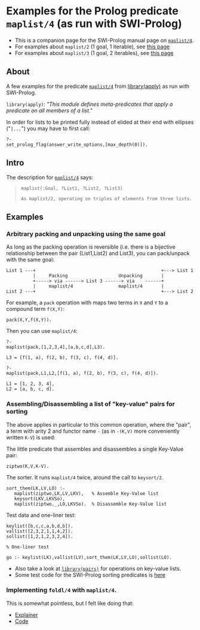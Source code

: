 # Examples for the Prolog predicate `maplist/4` (as run with SWI-Prolog)

- This is a companion page for the SWI-Prolog manual page on [`maplist/4`](https://eu.swi-prolog.org/pldoc/doc_for?object=maplist/4).
- For examples about `maplist/2` (1 goal, 1 iterable), see [this page](maplist_2_examples.md)
- For examples about `maplist/3` (1 goal, 2 iterables),  see [this page](maplist_3_examples.md)

## About

A few examples for the predicate [`maplist/4`](https://www.swi-prolog.org/pldoc/doc_for?object=maplist/4) 
from [library(apply)](https://www.swi-prolog.org/pldoc/man?section=apply) as run with SWI-Prolog.

`library(apply)`: _"This module defines meta-predicates that apply a predicate on all members of a list."_

In order for lists to be printed fully instead of elided at their end with ellipses ("`|...`") you may have
to first call:

````
?- 
set_prolog_flag(answer_write_options,[max_depth(0)]).
````

## Intro

The description for [`maplist/4`](https://www.swi-prolog.org/pldoc/doc_for?object=maplist/4) says:

> `maplist(:Goal, ?List1, ?List2, ?List3)`
>
>     As maplist/2, operating on triples of elements from three lists.

## Examples

### Arbitrary packing and unpacking using the same goal

As long as the packing operation is reversible (i.e. there is a bijective relationship between the pair (List1,List2) and List3), you can pack/unpack with the same goal:

```none
List 1 ---+                                               +---> List 1
          |     Packing                   Unpacking       |
          +-----> via ------> List 3 ------> via    ------+
          |     maplist/4                 maplist/4       |
List 2 ---+                                               +---> List 2
```

For example, a `pack` operation with maps two terms in `X` and `Y` to a compound term `f(X,Y)`:

```none
pack(X,Y,f(X,Y)).
```

Then you can use `maplist/4`:

```none
?- 
maplist(pack,[1,2,3,4],[a,b,c,d],L3).

L3 = [f(1, a), f(2, b), f(3, c), f(4, d)].

?- 
maplist(pack,L1,L2,[f(1, a), f(2, b), f(3, c), f(4, d)]).

L1 = [1, 2, 3, 4],
L2 = [a, b, c, d].
```

### Assembling/Disassembling a list of "key-value" pairs for sorting

The above applies in particular to this common operation, where the "pair", a
term with arity 2 and functor name `-` (as in `-(K,V)` more conveniently written `K-V`) is used:

The little predicate that assembles and disassembles a single Key-Value pair:

```none
ziptwo(K,V,K-V).
```

The sorter. It runs `maplist/4` twice, around the call to `keysort/2`.

```none
sort_them(LK,LV,LO) :-
   maplist(ziptwo,LK,LV,LKV),   % Assemble Key-Value list
   keysort(LKV,LKVSo),
   maplist(ziptwo,_,LO,LKVSo).  % Disassemble Key-Value list
```

Test data and one-liner test:

```none
keylist([b,c,c,a,b,d,b]).
vallist([2,3,2,1,1,4,2]).
sollist([1,2,1,2,3,2,4]).

% One-liner test

go :- keylist(LK),vallist(LV),sort_them(LK,LV,LO),sollist(LO).
```

- Also take a look at [`library(pairs)`](https://www.swi-prolog.org/pldoc/man?section=pairs) for operations on key-value lists.
- Some test code for the SWI-Prolog sorting predicates is [here](../various_code/test_sort_predicates.pl)

### Implementing `foldl/4` with `maplist/4`.

This is somewhat pointless, but I felt like doing that:

- [Explainer](../../other_notes/about_foldl_and_foldr/linear_foldl_with_maplist4.md)
- [Code](../../other_notes/about_foldl_and_foldr/maplist_foldl.pl)


